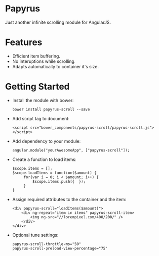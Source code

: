 # Papyrus
Just another infinite scrolling module for AngularJS. 

# Features
- Efficient item buffering.
- No interuptions while scrolling.
- Adapts automatically to container it's size.

# Getting Started
- Install the module with bower:
    ```
    bower install papyrus-scroll --save
    ```
- Add script tag to document:
    ```
    <script src="bower_components/papyrus-scroll/papyrus-scroll.js"></script>
    ```
- Add dependency to your module: 
    ```
    angular.module("yourAwesomeApp", ["papyrus-scroll"]);
    ```
- Create a function to load items:
   ```
   $scope.items = [];
   $scope.loadItems = function($amount) {
        for(var i = 0; i < $amount; i++) {
            $scope.items.push({  });
        }
   }
   ```
- Assign required attributes to the container and the item:
    ```
    <div papyrus-scroll="loadItems($amount)">
        <div ng-repeat="item in items" papyrus-scroll-item>
            <img ng-src="//lorempixel.com/400/200/" />
        </div>
    </div>
    ```
- Optional tune settings:
    ```
    papyrus-scroll-throttle-ms="50"
    papyrus-scroll-preload-view-percentage="75"
    ```